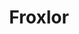 ---
codehost: https://github.com/Froxlor/Froxlor
logohandle: froxlor
sort: froxlor
title: Froxlor
website: https://froxlor.org/
---